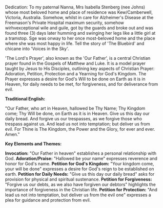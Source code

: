 Dedication: To my paternal Nanna, Mrs Isabella Stenberg (nee Johns) whose most beloved home and place of residence was Kew/Camberwell, Victoria, Australia. Somehow, whilst in care for Alzheimer's Disease at the Freemason's Private Hospital maximum security, somehow wirhvexceptional wile and guile, got by the guards and broke out and was found three (3) days later humming and swinging her legs like a little girl at a tramstop. Sge was onway to her once most-beloved home and the place where she was most happy in life. Tell the story of 'The Bluebird' and chicane into 'Voices in the Sky'.

'The Lord's Prayer', also known as the 'Our Father', is a central Christian prayer found in the Gospels of Matthew and Luke. It is a model prayer taught by Jesus to His Disciples, outlining key aspects of Christian Prayer: Adoration, Petition, Protection and a Yearning for God's Kingdom. The Prayer expresses a desire for God's Will to be done on Earth as it is in Heaven, for daily needs to be met, for forgiveness, and for deliverance from evil. 

**Traditional English:**

"Our Father, who art in Heaven, 
hallowed be Thy Name; 
Thy Kingdom come; 
Thy Will be done, 
on Earth as it is in Heaven. 
Give us this day our daily bread. 
And forgive us our trespasses, 
as we forgive those who trespass against us. 
And lead us not into temptation; 
but deliver us from evil. 
For Thine is The Kingdom, 
the Power and the Glory, 
for ever and ever. 
Amen." 

**Key Elements and Themes:**

**Invocation:** "Our Father in heaven" establishes a personal relationship with God. 
**Adoration/Praise:** "Hallowed be your name" expresses reverence and honor for God's name. 
**Petition for God's Kingdom:** "Your kingdom come, your will be done" expresses a desire for God's reign to be established on earth. 
**Petition for Daily Needs:** "Give us this day our daily bread" asks for provision for physical and spiritual sustenance. 
**Petition for Forgiveness:** "Forgive us our debts, as we also have forgiven our debtors" highlights the importance of forgiveness in the Christian life. 
**Petition for Protection:** "And lead us not into temptation, but deliver us from the evil one" expresses a plea for guidance and protection from evil. 


